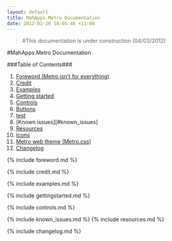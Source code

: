 ```yaml
---
layout: default
title: MahApps.Metro Documentation
date: 2012-02-26 10:05:46 +11:00
---
```


> #This documentation is under construction (04/03/2012)

#MahApps.Metro Documentation

###Table of Contents###
1. [Foreword (Metro isn't for everything)](#foreword)
2. [Credit](#credit)
3. [Examples](#examples)
4. [Getting started](#getting_started)
5. [Controls](#controls)
  1. [Buttons](#buttons)
  2. <a href="#">test   </a>
6. [Known issues][#known_issues]
7. [Resources](#resources)
  1. <a href="#">Icons</a>
  2. <a href="#">Metro web theme (Metro.css)</a>
8. [Changelog](#changelog)

{% include foreword.md %}	

{% include credit.md %}	

{% include examples.md %}

{% include gettingstarted.md %}	

{% include controls.md %}	

{% include known_issues.md %}
{% include resources.md %}

{% include changelog.md %}	
				
				
				